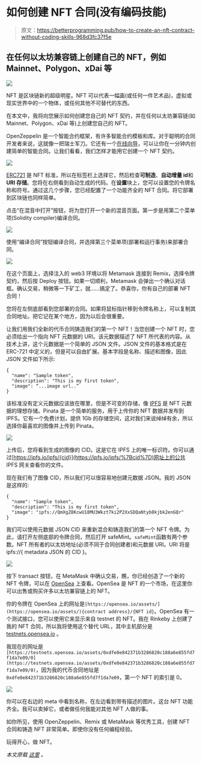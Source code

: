 # 如何创建 NFT 合同(没有编码技能)

> 原文：<https://betterprogramming.pub/how-to-create-an-nft-contract-without-coding-skills-968d3fc37f5e>

## 在任何以太坊兼容链上创建自己的 NFT，例如 Mainnet、Polygon、xDai 等

![](img/b8d0803f25180e5cb96246cef885b75c.png)

NFT 是区块链新的超级明星。NFT 可以代表一幅画(或任何一件艺术品)，虚拟或现实世界中的一个物体，或任何其他不可替代的东西。

在本文中，我将向您展示如何创建您自己的 NFT 契约，并在任何以太坊兼容链(如 Mainnet、Polygon、xDai 等)上创建您自己的 NFT。

OpenZeppelin 是一个智能合约框架，有许多智能合约模板和库。对于聪明的合同开发者来说，这就像一把瑞士军刀。它还有一个[在线向导](https://docs.openzeppelin.com/contracts/4.x/wizard)，可以让你在一分钟内创建简单的智能合同。让我们看看，我们怎样才能用它创建一个 NFT 契约。

![](img/afd3a37f0b2860d035a1260cc7057b76.png)

[ERC721](https://eips.ethereum.org/EIPS/eip-721) 是 NFT 标准，所以在标签栏上选择它，然后检查**可制造**、**自动增量 id**和 **URI 存储**。您将在右侧看到自动生成的代码。在**设置**块上，您可以设置您的令牌名称和符号。通过这几个步骤，您已经配置了一个功能齐全的 NFT 合同。将它部署到区块链也同样简单。

点击“在混音中打开”按钮，将为您打开一个新的混音页面。第一步是用第二个菜单项(Solidity compiler)编译合同。

![](img/354c010d3fb42e5c4acd266d431eedfb.png)

使用“编译合同”按钮编译合同，并选择第三个菜单项(部署和运行事务)来部署合同。

![](img/81264d52563cd2d489e6efce714e3ee9.png)

在这个页面上，选择注入的 web3 环境以将 Metamask 连接到 Remix，选择令牌契约，然后按 Deploy 按钮。如果一切顺利，Metamask 会弹出一个确认对话框。确认交易，稍微等一下矿工，就……搞定了。恭喜你，你有自己的部署 NFT 合同！

您将在左侧底部看到您部署的合同。如果将鼠标指针移到令牌名称上，可以复制其合同地址。把它记在某个地方，因为以后会很重要。

让我们用我们全新的代币合同铸造我们的第一个 NFT！当您创建一个 NFT 时，您必须给出一个指向 NFT 元数据的 URI。该元数据描述了 NFT 所代表的内容。从技术上讲，这个元数据是一个简单的 JSON 文件。JSON 文件的基本格式是在 ERC-721 中定义的，但是可以自由扩展。基本字段是名称、描述和图像，因此 JSON 文件如下所示:

```
{
  "name": "Sample token",
  "description": "This is my first token",
  "image": “...image url..”
}
```

该标准没有定义元数据应该放在哪里，但是不可变的存储，像 [IPFS](https://ipfs.io/) 是 NFT 元数据的理想存储。Pinata 是一个简单的服务，用于上传你的 NFT 数据并发布到 IPFS。它有一个免费计划，提供 1Gb 的存储空间，这对我们来说绰绰有余，所以选择你最喜欢的图像并上传到 Pinata。

![](img/5ea6d76b6e5435641307fea2dd47f6b6.png)

上传后，您将看到生成的图像的 CID。这是它在 IPFS 上的唯一标识符。你可以通过[https://ipfs.io/ipfs/{cid}](https://ipfs.io/ipfs/%7Bcid%7D)网址上的公共 IPFS 网关查看你的文件。

现在我们有了图像 CID，所以我们可以很容易地创建元数据 JSON。我的 JSON 是这样的:

```
{
  "name": "Sample token",
  "description": "This is my first token",
  "image": "ipfs://QmXgZ8KcwU18MU3Wkzt7ki2P2XxSDQaNtyb8kjbk2enGQr"
}
```

我们可以使用元数据 JSON CID 来重新混合和铸造我们的第一个 NFT 令牌。为此，请打开左侧底部的令牌合同，然后打开 safeMint。`safeMint`函数有两个参数。NFT 所有者的以太坊地址(必须不同于合同创建者)和元数据 URI。URI 将是 ipfs://{ metadata JSON 的 CID }。

![](img/fa8a21c711187c371683c9d2e6130a1b.png)

按下 transact 按钮，在 MetaMask 中确认交易，瞧，你已经创造了一个新的 NFT 令牌，可以在 [OpenSea](https://opensea.io/) 上查看。OpenSea 是 NFT 的一个市场，在这里你可以出售或购买许多以太坊兼容链上的 NFT。

你的令牌在 OpenSea 上的网址是`[https://opensea.io/assets/](https://opensea.io/assets/){contract address}/{NFT id}`。OpenSea 有一个测试接口，您可以使用它来显示来自 testnet 的 NFT。我在 Rinkeby 上创建了我的 NFT 合同，所以我将使用这个替代 URL，其中主机部分是 [testnets.opensea.io](http://testnets.opensea.io) 。

我现在的网址是`[https://testnets.opensea.io/assets/0xdfe0e842371b3286820c188a6e855fd7f1da7e09/0](https://testnets.opensea.io/assets/0xdfe0e842371b3286820c188a6e855fd7f1da7e09/0)`，因为我的代币合同地址是`0xdfe0e842371b3286820c188a6e855fd7f1da7e09`，第一个 NFT 的索引是 0。

![](img/9791c910a1b8c7bc2ecf2063ae2345c3.png)

你可以在右边的 meta 中看到名称，在左边看到带有描述的图片。这台 NFT 功能齐全。我可以卖掉它，或者做任何我能对其他 NFT 人做的事。

如你所见，使用 OpenZeppelin、Remix 或 MetaMask 等优秀工具，创建 NFT 合同和铸造 NFT 非常简单。即使你没有任何编程经验。

玩得开心，做 NFT。

*本文原载* [*这里*](https://hackernoon.com/how-to-create-your-own-nft-contract-without-programming-skills) *。*